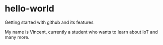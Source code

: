 # hello-world
Getting started with github and its features

My name is Vincent, currently a student who wants to learn about IoT and many more.
